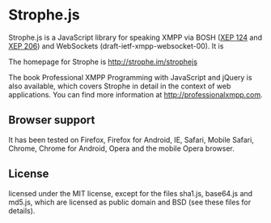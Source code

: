 # Strophe.js 

Strophe.js is a JavaScript library for speaking XMPP via BOSH
([XEP 124](http://xmpp.org/extensions/xep-0124.html)
and [XEP 206](http://xmpp.org/extensions/xep-0206.html)) and WebSockets
(draft-ietf-xmpp-websocket-00). It is

The homepage for Strophe is http://strophe.im/strophejs

The book Professional XMPP Programming with JavaScript and jQuery is
also available, which covers Strophe in detail in the context of web
applications. You can find more information at
http://professionalxmpp.com.

## Browser support

It has been tested on Firefox, Firefox for Android, IE, Safari, Mobile Safari,
Chrome, Chrome for Android, Opera and the mobile Opera browser.

## License
licensed under the MIT license, except for the files sha1.js, base64.js
and md5.js, which are licensed as public domain and BSD (see these files
for details).
